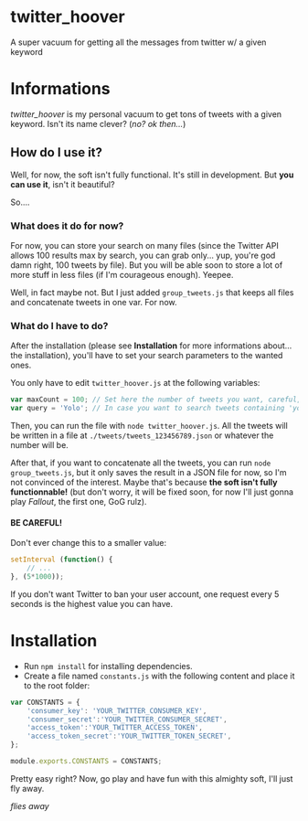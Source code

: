 # twitter_hoover
A super vacuum for getting all the messages from twitter w/ a given keyword

# Informations
*twitter_hoover* is my personal vacuum to get tons of tweets with a given keyword. Isn't its name clever? (*no? ok then...*)

## How do I use it?
Well, for now, the soft isn't fully functional. It's still in development. But **you can use it**, isn't it beautiful?

So....

### What does it do for now?
For now, you can store your search on many files (since the Twitter API allows 100 results max by search, you can grab only... yup, you're god damn right, 100 tweets by file). But you will be able soon to store a lot of more stuff in less files (if I'm courageous enough). Yeepee.

Well, in fact maybe not. But I just added `group_tweets.js` that keeps all files and concatenate tweets in one var. For now.

### What do I have to do?
After the installation (please see **Installation** for more informations about... the installation), you'll have to set your search parameters to the wanted ones.

You only have to edit `twitter_hoover.js` at the following variables:

```javascript
var maxCount = 100; // Set here the number of tweets you want, careful, max value allowed by Twitter API is 100
var query = 'Yolo'; // In case you want to search tweets containing 'yolo', everybody wants to do this, don't lie to yourself
```

Then, you can run the file with `node twitter_hoover.js`. All the tweets will be written in a file at `./tweets/tweets_123456789.json` or whatever the number will be.

After that, if you want to concatenate all the tweets, you can run `node group_tweets.js`, but it only saves the result in a JSON file for now, so I'm not convinced of the interest. Maybe that's because **the soft isn't fully functionnable!** (but don't worry, it will be fixed soon, for now I'll just gonna play *Fallout*, the first one, GoG rulz).

#### BE CAREFUL!
Don't ever change this to a smaller value:
```javascript
setInterval (function() {
    // ...
}, (5*1000));
```
If you don't want Twitter to ban your user account, one request every 5 seconds is the highest value you can have.

# Installation

- Run `npm install` for installing dependencies.
- Create a file named `constants.js` with the following content and place it to the root folder:

```javascript
var CONSTANTS = {
    'consumer_key': 'YOUR_TWITTER_CONSUMER_KEY',
    'consumer_secret':'YOUR_TWITTER_CONSUMER_SECRET',
    'access_token':'YOUR_TWITTER_ACCESS_TOKEN',
    'access_token_secret':'YOUR_TWITTER_TOKEN_SECRET',
};

module.exports.CONSTANTS = CONSTANTS;
```
Pretty easy right? Now, go play and have fun with this almighty soft, I'll just fly away.

*flies away*
